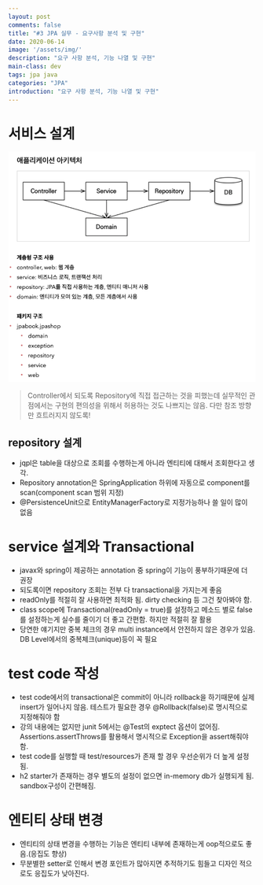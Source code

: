 ```yaml
---
layout: post
comments: false
title: "#3 JPA 실무 - 요구사항 분석 및 구현"
date: 2020-06-14
image: '/assets/img/'
description: "요구 사항 분석, 기능 나열 및 구현"
main-class: dev
tags: jpa java
categories: "JPA"
introduction: "요구 사항 분석, 기능 나열 및 구현"
---
```

# 서비스 설계
![asd](/assets/img/posts/jpa/jpa-3-1.png)
> Controller에서 되도록 Repository에 직접 접근하는 것을 피했는데 실무적인 관점에서는 구현의 편의성을 위해서 허용하는 것도 나쁘지는 않음. 다만 참조 방향만 흐트러지지 않도록!

## repository 설계
- jqpl은 table을 대상으로 조회를 수행하는게 아니라 엔티티에 대해서 조회한다고 생각.
- Repository annotation은 SpringApplication 하위에 자동으로 component를 scan(component scan 범위 지정)
- @PersistenceUnit으로 EntityManagerFactory로 지정가능하나 쓸 일이 많이 없음

# service 설계와 Transactional
- javax와 spring이 제공하는 annotation 중 spring이 기능이 풍부하기때문에 더 권장
- 되도록이면 repository 조회는 전부 다 transactional을 가지는게 좋음
- readOnly를 적절히 잘 사용하면 최적화 됨. dirty checking 등 그건 찾아봐야 함.
- class scope에 Transactional(readOnly = true)를 설정하고 메소드 별로 false를 설정하는게 실수를 줄이기 더 좋고 간편함. 하지만 적절히 잘 활용
- 당연한 얘기지만 중복 체크의 경우 multi instance에서 안전하지 않은 경우가 있음. DB Level에서의 중복체크(unique)등이 꼭 필요

# test code 작성
- test code에서의 transactional은 commit이 아니라 rollback을 하기때문에 실제 insert가 일어나지 않음. 테스트가 필요한 경우 @Rollback(false)로 명시적으로 지정해줘야 함
- 강의 내용에는 없지만 junit 5에서는 @Test의 exptect 옵션이 없어짐. Assertions.assertThrows를 활용해서 명시적으로 Exception을 assert해줘야 함.
-  test code를 실행할 때 test/resources가 존재 할 경우 우선순위가 더 높게 설정됨.
- h2 starter가 존재하는 경우 별도의 설정이 없으면 in-memory db가 실행되게 됨. sandbox구성이 간편해짐.

# 엔티티 상태 변경
- 엔티티의 상태 변경을 수행하는 기능은 엔티티 내부에 존재하는게 oop적으로도 좋음.(응집도 향상)
- 무분별한 setter로 인해서 변경 포인트가 많아지면 추적하기도 힘들고 디자인 적으로도 응집도가 낮아진다.